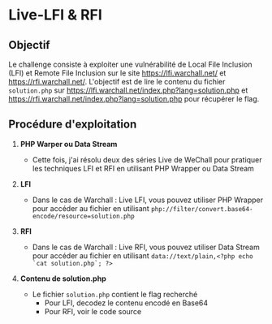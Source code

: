 

# **Live-LFI & RFI**

## Objectif
Le challenge consiste à exploiter une vulnérabilité de Local File Inclusion (LFI) et Remote File Inclusion sur le site https://lfi.warchall.net/ et https://rfi.warchall.net/. L'objectif est de lire le contenu du fichier `solution.php` sur https://lfi.warchall.net/index.php?lang=solution.php et https://rfi.warchall.net/index.php?lang=solution.php pour récupérer le flag.

## Procédure d'exploitation

1. **PHP Warper ou Data Stream**
   - Cette fois, j'ai résolu deux des séries Live de WeChall pour pratiquer les techniques LFI et RFI en utilisant PHP Wrapper ou Data Stream


2. **LFI**
   
   - Dans le cas de Warchall : Live LFI, vous pouvez utiliser PHP Wrapper pour accéder au fichier en utilisant ```php://filter/convert.base64-encode/resource=solution.php```

3. **RFI**
   - Dans le cas de Warchall : Live RFI, vous pouvez utiliser Data Stream pour accéder au fichier en utilisant ```data://text/plain,<?php echo `cat solution.php`; ?>```

4. **Contenu de solution.php**
   - Le fichier `solution.php` contient le flag recherché
     - Pour LFI, decodez le contenu encodé en Base64
     - Pour RFI, voir le code source

